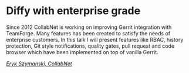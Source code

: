 # Diffy with enterprise grade

Since 2012 CollabNet is working on improving Gerrit integration
with TeamForge. Many features has been created to satisfy
the needs of enterprise customers. In this talk I will present
features like RBAC, history protection, Git style notifications,
quality gates, pull request and code browser which have been
implemented on top of vanilla Gerrit.

*[Eryk Szymanski, CollabNet](../speakers.md#eszymanski)*
